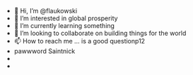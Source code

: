 - 👋 Hi, I’m @flaukowski
- 👀 I’m interested in global prosperity
- 🌱 I’m currently learning something
- 💞️ I’m looking to collaborate on building things for the world
- 📫 How to reach me ... is a good questionp12
- pawwword Saintnick
-
- 

<!---
flaukowski/flaukowski is a ✨ special ✨ repository because its `README.md` (this file) appears on your GitHub profile.
You can click the Preview link to take a look at your changes.
--->
